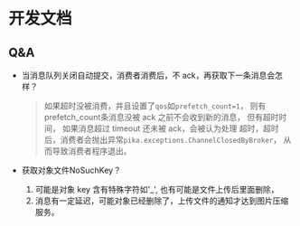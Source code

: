 # 开发文档
## Q&A
- 当消息队列关闭自动提交，消费者消费后，不 ack，再获取下一条消息会怎样？
  > 如果超时没被消费，并且设置了`qos`如`prefetch_count=1`， 
  > 则有prefetch_count条消息没被 ack 之前不会收到新的消息，
  > 但有超时时间， 如果消息超过 timeout 还未被 ack，会被认为处理
  > 超时，超时后，消费者会抛出异常`pika.exceptions.ChannelClosedByBroker`，
  > 从而导致消费者程序退出。

- 获取对象文件NoSuchKey？
  1. 可能是对象 key 含有特殊字符如'_', 也有可能是文件上传后里面删除，
  2. 消息有一定延迟，可能对象已经删除了，上传文件的通知才达到图片压缩服务。
  